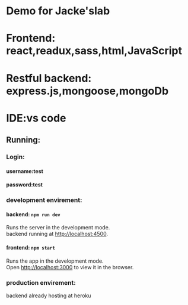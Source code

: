 #  Demo for Jacke'slab
#  Frontend: react,readux,sass,html,JavaScript
#  Restful backend: express.js,mongoose,mongoDb
#  IDE:vs code

## Running:
### Login:
#### username:test
#### password:test
### development envirement:
#### backend: `npm run dev `
Runs the server in the development mode.<br>
backend running at [http://localhost:4500](http://localhost:4500).
#### frontend: `npm start`
Runs the app in the development mode.<br>
Open [http://localhost:3000](http://localhost:3000) to view it in the browser.
### production envirement:
backend already hosting at heroku


